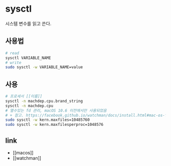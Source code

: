 # sysctl

시스템 변수를 읽고 쓴다.

## 사용법
```sh
# read
sysctl VARIABLE_NAME
# write
sudo sysctl -w VARIABLE_NAME=value
```

## 사용
```sh
# 프로세서 [[이름]]
sysctl -n machdep.cpu.brand_string
sysctl -n machdep.cpu
# 열수있는 fd 관리, macOS 10.6 이전에서만 사용되었음
# + 참고. https://facebook.github.io/watchman/docs/install.html#mac-os-file-descriptor-limits
sudo sysctl -w kern.maxfiles=10485760
sudo sysctl -w kern.maxfilesperproc=1048576
```

## link
- [[macos]]
- [[watchman]]
